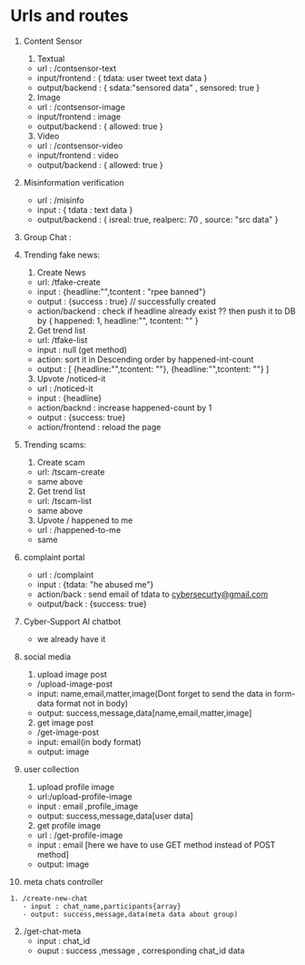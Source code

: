# Urls and routes

1. Content Sensor

   1. Textual

   - url : /contsensor-text
   - input/frontend : { tdata: user tweet text data }
   - output/backend : { sdata:"sensored data" , sensored: true }

   2. Image

   - url : /contsensor-image
   - input/frontend : image
   - output/backend : { allowed: true }

   3. Video

   - url : /contsensor-video
   - input/frontend : video
   - output/backend : { allowed: true }

2. Misinformation verification

   - url : /misinfo
   - input : { tdata : text data }
   - output/backend : { isreal: true, realperc: 70 , source: "src data" }

3. Group Chat :

4. Trending fake news:

   1. Create News

   - url: /tfake-create
   - input : {headline:"",tcontent : "rpee banned"}
   - output : {success : true} // successfully created
   - action/backend : check if headline already exist ?? then push it to DB by { happened: 1, headline:"", tcontent: "" }

   2. Get trend list

   - url: /tfake-list
   - input : null (get method)
   - action: sort it in Descending order by happened-int-count
   - output : [ {headline:"",tcontent: ""}, {headline:"",tcontent: ""} ]

   3. Upvote /noticed-it

   - url : /noticed-it
   - input : {headline}
   - action/backnd : increase happened-count by 1
   - output : {success: true}
   - action/frontend : reload the page

5. Trending scams:

   1. Create scam

   - url: /tscam-create
   - same above

   2. Get trend list

   - url: /tscam-list
   - same above

   3. Upvote / happened to me

   - url : /happened-to-me
   - same

6. complaint portal

   - url : /complaint
   - input : {tdata: "he abused me"}
   - action/back : send email of tdata to cybersecurty@gmail.com
   - output/back : {success: true}

7. Cyber-Support AI chatbot

   - we already have it

8. social media

   1. upload image post

   - /upload-image-post
   - input: name,email,matter,image(Dont forget to send the data in form-data format not in body)
   - output: success,message,data[name,email,matter,image]

   2. get image post

   - /get-image-post
   - input: email(in body format)
   - output: image

9. user collection

   1. upload profile image

   - url:/upload-profile-image
   - input : email ,profile_image
   - output: success,message,data[user data]

   2. get profile image

   - url : /get-profile-image
   - input : email [here we have to use GET method instead of POST method]
   - output: image


10.  meta chats controller

    1. /create-new-chat
       - input : chat_name,participants{array}
       - output: success,message,data(meta data about group)
   2. /get-chat-meta
       - input : chat_id
       - ouput : success ,message , corresponding chat_id data